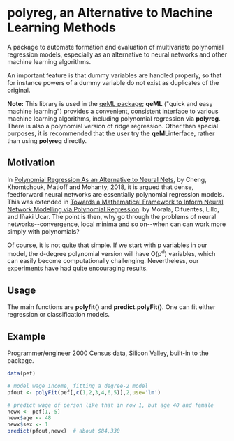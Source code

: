 # polyreg, an Alternative to Machine Learning Methods

A package to automate formation and evaluation of
multivariate polynomial regression models, especially as an alternative
to neural networks and other machine learning algorithms.  

An important feature is that dummy variables are handled properly, so
that for instance powers of a dummy variable do not exist as duplicates
of the original.

**Note:**  This library is used in the 
[qeML package](https://github.com/matloff/qeML); 
**qeML** ("quick and easy machine learning") provides a convenient,
consistent interface to various machine learning algorithms, including
polynomial regression via **polyreg**.  There is also a polynomial
version of ridge regression.  Other than special purposes, it is
recommended that the user try the **qeML**interface, rather than using
**polyreg** directly.

## Motivation

In [Polynomial Regression As an Alternative to Neural
Nets](https://arxiv.org/abs/1806.06850), by Cheng, Khomtchouk, Matloff
and Mohanty, 2018, it is argued  that dense, feedforward neural networks
are essentially polynomial regression models.  This was extended in
[Towards a Mathematical Framework to Inform Neural Network Modelling via Polynomial Regression](https://www.meta.org/papers/towards-a-mathematical-framework-to-inform-neural/33984736). 
by Morala, Cifuentes, Lillo, and Iñaki Ucar.  The point is then, why go
through the problems of neural networks--convergence, local minima and
so on--when can can work more simply with polynomials?

Of course, it is not quite that simple.  If we start with p variables in
our model, the d-degree polynomial version will have O(p<sup>d</sup>)
variables, which can easily become computationally challenging.
Nevertheless, our experiments have had quite encouraging results.

## Usage

The main functions are **polyfit()** and **predict.polyFit()**.  One can
fit either regression or classification models. 

## Example

Programmer/engineer 2000 Census data, Silicon Valley, built-in to the
package.  


``` r
data(pef)

# model wage income, fitting a degree-2 model
pfout <- polyFit(pef[,c(1,2,3,4,6,5)],2,use='lm')

# predict wage of person like that in row 1, but age 40 and female
newx <- pef[1,-5]
newx$age <- 48
newx$sex <- 1
predict(pfout,newx)  # about $84,330

```

